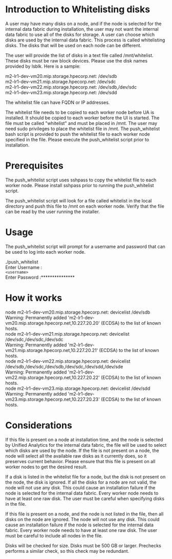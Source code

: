 
# Introduction to Whitelisting disks

A user may have many disks on a node, and if the node is selected for the internal data fabric during installation, the user may not want the internal data fabric to use all of the disks for storage.  A user can choose which disks are used by the internal data fabric.  This process is called whitelisting disks.  The disks that will be used on each node can be different. 

The user will provide the list of disks in a text file called /mnt/whitelist.  These disks must be raw block devices.  Please use the disk names provided by lsblk.  Here is a sample: 

m2-lr1-dev-vm20.mip.storage.hpecorp.net: /dev/sdb  
m2-lr1-dev-vm21.mip.storage.hpecorp.net: /dev/sdc  
m2-lr1-dev-vm22.mip.storage.hpecorp.net: /dev/sdb,/dev/sdc  
m2-lr1-dev-vm23.mip.storage.hpecorp.net: /dev/sdd

The whitelist file can have FQDN or IP addresses.

The whitelist file needs to be copied to each worker node before UA is installed.  It should be copied to each worker before the UI is started.  The file must be called "whitelist" and must be placed in /mnt.  The user may need sudo privileges to place the whitelist file in /mnt.  The push_whitelist bash script is provided to push the whitelist file to each worker node specified in the file.  Please execute the push_whitelist script prior to installation.

# Prerequisites

The push_whitelist script uses sshpass to copy the whitelist file to each worker node. Please install sshpass prior to running the push_whitelist script.

The push_whitelist script will look for a file called whitelist in the local directory and push this file to /mnt on each worker node.  Verify that the file can be read by the user running the installer.

# Usage

The push_whitelist script will prompt for a username and password that can be used to log into each worker node.

./push_whitelist  
Enter Username :   
`<username>`  
Enter Password :***************  

# How it works

node m2-lr1-dev-vm20.mip.storage.hpecorp.net: devicelist /dev/sdb  
Warning: Permanently added 'm2-lr1-dev-vm20.mip.storage.hpecorp.net,10.227.20.20' (ECDSA) to the list of known hosts.  
node m2-lr1-dev-vm21.mip.storage.hpecorp.net: devicelist /dev/sdc,/dev/sdc,/dev/sdc  
Warning: Permanently added 'm2-lr1-dev-vm21.mip.storage.hpecorp.net,10.227.20.21' (ECDSA) to the list of known hosts.  
node m2-lr1-dev-vm22.mip.storage.hpecorp.net: devicelist /dev/sdb,/dev/sdc,/dev/sdb,/dev/sdc,/dev/sdd,/dev/sde  
Warning: Permanently added 'm2-lr1-dev-vm22.mip.storage.hpecorp.net,10.227.20.22' (ECDSA) to the list of known hosts.  
node m2-lr1-dev-vm23.mip.storage.hpecorp.net: devicelist /dev/sdd  
Warning: Permanently added 'm2-lr1-dev-vm23.mip.storage.hpecorp.net,10.227.20.23' (ECDSA) to the list of known hosts.  

# Considerations

If this file is present on a node at installation time, and the node is selected by Unified Analytics for the internal data fabric, the file will be used to select which disks are used by the node.  If the file is not present on a node, the node will select all the available raw disks as it currently does, so it preserves current behavior.  Please ensure that this file is present on all worker nodes to get the desired result. 

If a disk is listed in the whitelist file for a node, but the disk is not present on the node, the disk is ignored.  If all the disks for a node are not valid, the node will not use any disk.  This could cause an installation failure if the node is selected for the internal data fabric.  Every worker node needs to have at least one raw disk.  The user must be careful when specifying disks in the file. 

If this file is present on a node, and the node is not listed in the file, then all disks on the node are ignored.  The node will not use any disk.  This could cause an installation failure if the node is selected for the internal data fabric.  Every worker node needs to have at least one raw disk.  The user must be careful to include all nodes in the file. 

Disks will be checked for size.  Disks must be 500 GB or larger.  Prechecks performs a similar check, so this check may be redundant.
